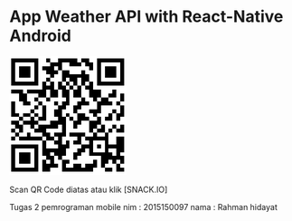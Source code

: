 # App Weather API with React-Native Android
![Scan Disini](https://github.com/frankzealot/weatherwidget/blob/master/qr.png)

Scan QR Code diatas atau klik [SNACK.IO]

Tugas 2 pemrograman mobile 
nim  : 2015150097
nama : Rahman hidayat
